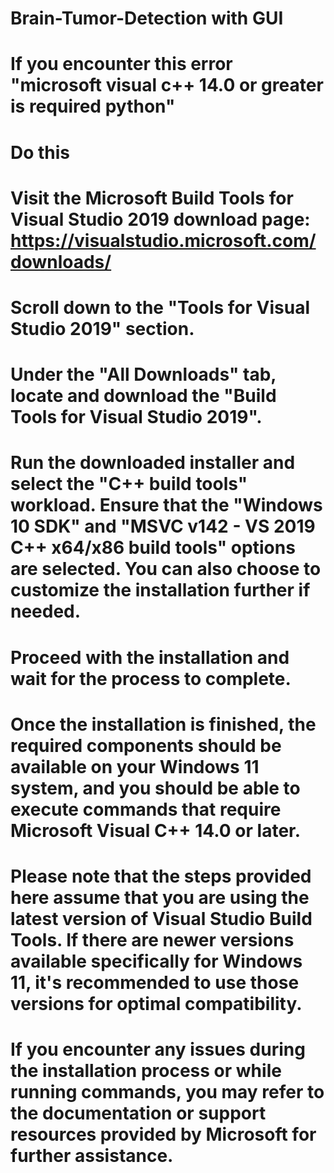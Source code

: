 # Brain-Tumor-Detection with GUI
# If you encounter this error "microsoft visual c++ 14.0 or greater is required python"
# Do this
# Visit the Microsoft Build Tools for Visual Studio 2019 download page: https://visualstudio.microsoft.com/downloads/

# Scroll down to the "Tools for Visual Studio 2019" section.

# Under the "All Downloads" tab, locate and download the "Build Tools for Visual Studio 2019".

# Run the downloaded installer and select the "C++ build tools" workload. Ensure that the "Windows 10 SDK" and "MSVC v142 - VS 2019 C++ x64/x86 build tools" options are selected. You can also choose to customize the installation further if needed.

# Proceed with the installation and wait for the process to complete.

# Once the installation is finished, the required components should be available on your Windows 11 system, and you should be able to execute commands that require Microsoft Visual C++ 14.0 or later.

# Please note that the steps provided here assume that you are using the latest version of Visual Studio Build Tools. If there are newer versions available specifically for Windows 11, it's recommended to use those versions for optimal compatibility.

# If you encounter any issues during the installation process or while running commands, you may refer to the documentation or support resources provided by Microsoft for further assistance.
